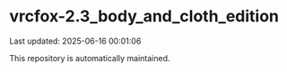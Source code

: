 # vrcfox-2.3_body_and_cloth_edition

Last updated: 2025-06-16 00:01:06

This repository is automatically maintained.
